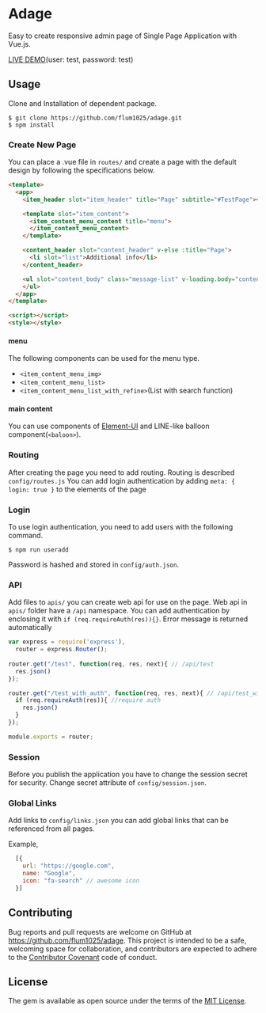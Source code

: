 # Adage

Easy to create responsive admin page of Single Page Application with Vue.js.

[LIVE DEMO](https://demo.adage.flum.pw)(user: test, password: test)

## Usage

Clone and Installation of dependent package.

    $ git clone https://github.com/flum1025/adage.git
    $ npm install

### Create New Page

You can place a .vue file in `routes/` and create a page with the default design by following the specifications below.

```html
<template>
  <app>
    <item_header slot="item_header" title="Page" subtitle="#TestPage"></item_header>

    <template slot="item_content">
      <item_content_menu_content title="menu">
      </item_content_menu_content>
    </template>

    <content_header slot="content_header" v-else :title="Page">
      <li slot="list">Additional info</li>
    </content_header>

    <ul slot="content_body" class="message-list" v-loading.body="content_loading" element-loading-text="Loading...">
    </ul>
  </app>
</template>

<script></script>
<style></style>
```

#### menu

The following components can be used for the menu type.

- `<item_content_menu_img>`
- `<item_content_menu_list>`
- `<item_content_menu_list_with_refine>`(List with search function)

#### main content

You can use components of [Element-UI](https://github.com/ElemeFE/element) and LINE-like balloon component(`<baloon>`).

### Routing

After creating the page you need to add routing. Routing is described `config/routes.js`
You can add login authentication by adding `meta: { login: true }` to the elements of the page

### Login

To use login authentication, you need to add users with the following command.

    $ npm run useradd

Password is hashed and stored in `config/auth.json`.

### API

Add files to `apis/` you can create web api for use on the page. Web api in `apis/` folder have a `/api` namespace. 
You can add authentication by enclosing it with `if (req.requireAuth(res)){}`. Error message is returned automatically

```js
var express = require('express'),
  router = express.Router();
  
router.get("/test", function(req, res, next){ // /api/test
  res.json()
});

router.get("/test_with_auth", function(req, res, next){ // /api/test_with_auth
  if (req.requireAuth(res)){ //require auth
    res.json()
  }
});

module.exports = router;
```

### Session

Before you publish the application you have to change the session secret for security.
Change secret attribute of `config/session.json`.

### Global Links

Add links to `config/links.json` you can add global links that can be referenced from all pages.

Example,
```js
  [{
    url: "https://google.com",
    name: "Google",
    icon: "fa-search" // awesome icon
  }]
```

## Contributing

Bug reports and pull requests are welcome on GitHub at https://github.com/flum1025/adage. This project is intended to be a safe, welcoming space for collaboration, and contributors are expected to adhere to the [Contributor Covenant](http://contributor-covenant.org) code of conduct.

## License

The gem is available as open source under the terms of the [MIT License](http://opensource.org/licenses/MIT).
